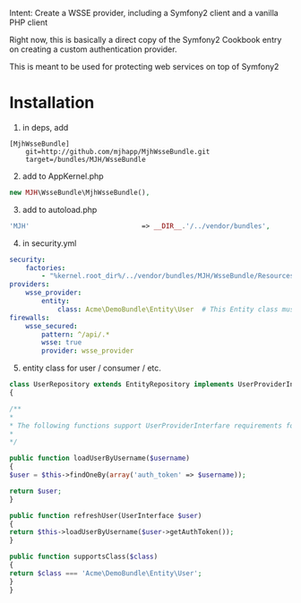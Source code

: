 Intent: Create a WSSE provider, including a Symfony2 client and a vanilla PHP client

Right now, this is basically a direct copy of the Symfony2 Cookbook entry on creating a custom authentication provider.

This is meant to be used for protecting web services on top of Symfony2

Installation
============

1.  in deps, add
```
[MjhWsseBundle]
    git=http://github.com/mjhapp/MjhWsseBundle.git
    target=/bundles/MJH/WsseBundle
```
2.  add to AppKernel.php
```php
new MJH\WsseBundle\MjhWsseBundle(),
```
3.  add to autoload.php
```php
'MJH'                            => __DIR__.'/../vendor/bundles',
```
4.  in security.yml
```yaml
security:
    factories:
        - "%kernel.root_dir%/../vendor/bundles/MJH/WsseBundle/Resources/config/security_factories.xml"
providers:
    wsse_provider:
        entity:
            class: Acme\DemoBundle\Entity\User  # This Entity class must implement UserProvider
firewalls:
    wsse_secured:
        pattern: ^/api/.*
        wsse: true
        provider: wsse_provider
```



5.  entity class for user / consumer / etc.
```php
class UserRepository extends EntityRepository implements UserProviderInterface
{

/**
*
* The following functions support UserProviderInterfare requirements for WSSE
*
*/

public function loadUserByUsername($username)
{
$user = $this->findOneBy(array('auth_token' => $username));

return $user;
}

public function refreshUser(UserInterface $user)
{
return $this->loadUserByUsername($user->getAuthToken());
}

public function supportsClass($class)
{
return $class === 'Acme\DemoBundle\Entity\User';
}
}
```